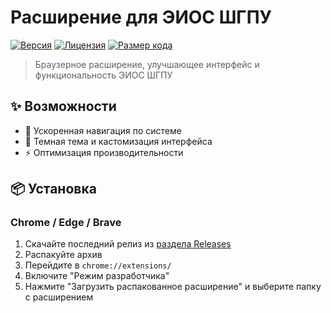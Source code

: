# Расширение для ЭИОС ШГПУ

[![Версия](https://img.shields.io/github/v/release/dev-lime/SHGPU-Extension?style=flat-square)](https://github.com/your-username/eios-extension/releases)
[![Лицензия](https://img.shields.io/github/license/dev-lime/SHGPU-Extension?style=flat-square)](LICENSE)
[![Размер кода](https://img.shields.io/github/languages/code-size/dev-lime/SHGPU-Extension?style=flat-square)](https://github.com/your-username/eios-extension)

> Браузерное расширение, улучшающее интерфейс и функциональность ЭИОС ШГПУ

## ✨ Возможности

- 🚀 Ускоренная навигация по системе
- 🎨 Темная тема и кастомизация интерфейса
- ⚡ Оптимизация производительности

## 📦 Установка

### Chrome / Edge / Brave
1. Скачайте последний релиз из [раздела Releases](https://github.com/dev-lime/SHGPU-Extension/releases)
2. Распакуйте архив
3. Перейдите в `chrome://extensions/`
4. Включите "Режим разработчика"
5. Нажмите "Загрузить распакованное расширение" и выберите папку с расширением
